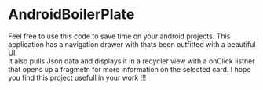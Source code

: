 # AndroidBoilerPlate
Feel free to use this code to save time on your android projects. This application has a navigation drawer with thats been outfitted with a beautiful UI.  
It also pulls Json data and displays it in a recycler view with a onClick listner that opens up a fragmetn for more information on the selected card.
I hope you find this project usefull in your work !!! 
